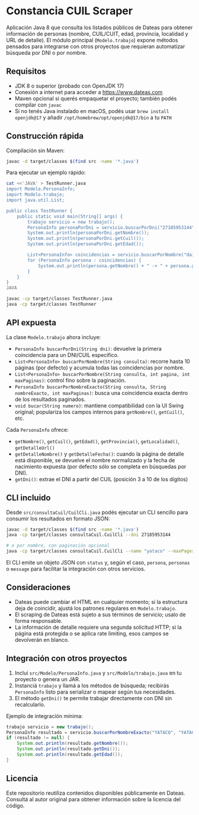 # Constancia CUIL Scraper

Aplicación Java 8 que consulta los listados públicos de Dateas para obtener información de personas (nombre, CUIL/CUIT, edad, provincia, localidad y URL de detalle). El módulo principal (`Modelo.trabajo`) expone métodos pensados para integrarse con otros proyectos que requieran automatizar búsqueda por DNI o por nombre.

## Requisitos

- JDK 8 o superior (probado con OpenJDK 17)
- Conexión a internet para acceder a https://www.dateas.com
- Maven opcional si querés empaquetar el proyecto; también podés compilar con `javac`
- Si no tenés Java instalado en macOS, podés usar `brew install openjdk@17` y añadir `/opt/homebrew/opt/openjdk@17/bin` a tu `PATH`

## Construcción rápida

Compilación sin Maven:

```bash
javac -d target/classes $(find src -name '*.java')
```

Para ejecutar un ejemplo rápido:

```bash
cat <<'JAVA' > TestRunner.java
import Modelo.PersonaInfo;
import Modelo.trabajo;
import java.util.List;

public class TestRunner {
    public static void main(String[] args) {
        trabajo servicio = new trabajo();
        PersonaInfo personaPorDni = servicio.buscarPorDni("27185953144");
        System.out.println(personaPorDni.getNombre());
        System.out.println(personaPorDni.getCuil());
        System.out.println(personaPorDni.getEdad());

        List<PersonaInfo> coincidencias = servicio.buscarPorNombre("daiana yataco", 0, 1);
        for (PersonaInfo persona : coincidencias) {
            System.out.println(persona.getNombre() + " -> " + persona.getDni());
        }
    }
}
JAVA

javac -cp target/classes TestRunner.java
java -cp target/classes TestRunner
```

## API expuesta

La clase `Modelo.trabajo` ahora incluye:

- `PersonaInfo buscarPorDni(String dni)`: devuelve la primera coincidencia para un DNI/CUIL específico.
- `List<PersonaInfo> buscarPorNombre(String consulta)`: recorre hasta 10 páginas (por defecto) y acumula todas las coincidencias por nombre.
- `List<PersonaInfo> buscarPorNombre(String consulta, int pagina, int maxPaginas)`: control fino sobre la paginación.
- `PersonaInfo buscarPorNombreExacto(String consulta, String nombreExacto, int maxPaginas)`: busca una coincidencia exacta dentro de los resultados paginados.
- `void bucar(String numero)`: mantiene compatibilidad con la UI Swing original; populariza los campos internos para `getNombre()`, `getCuil()`, etc.

Cada `PersonaInfo` ofrece:

- `getNombre()`, `getCuil()`, `getEdad()`, `getProvincia()`, `getLocalidad()`, `getDetalleUrl()`
- `getDetalleNombre()` y `getDetalleFecha()`: cuando la página de detalle está disponible, se devuelve el nombre normalizado y la fecha de nacimiento expuesta (por defecto sólo se completa en búsquedas por DNI).
- `getDni()`: extrae el DNI a partir del CUIL (posición 3 a 10 de los dígitos)

## CLI incluido

Desde `src/consultaCuil/CuilCli.java` podés ejecutar un CLI sencillo para consumir los resultados en formato JSON:

```bash
javac -d target/classes $(find src -name '*.java')
java -cp target/classes consultaCuil.CuilCli --dni 27185953144

# o por nombre, con paginación opcional
java -cp target/classes consultaCuil.CuilCli --name "yataco" --maxPages 3
```

El CLI emite un objeto JSON con `status` y, según el caso, `persona`, `personas` o `message` para facilitar la integración con otros servicios.

## Consideraciones

- Dateas puede cambiar el HTML en cualquier momento; si la estructura deja de coincidir, ajustá los patrones regulares en `Modelo.trabajo`.
- El scraping de Dateas está sujeto a sus términos de servicio; usalo de forma responsable.
- La información de detalle requiere una segunda solicitud HTTP; si la página está protegida o se aplica rate limiting, esos campos se devolverán en blanco.

## Integración con otros proyectos

1. Incluí `src/Modelo/PersonaInfo.java` y `src/Modelo/trabajo.java` en tu proyecto o genera un JAR.
2. Instanciá `trabajo` y llamá a los métodos de búsqueda; recibirás `PersonaInfo` listo para serializar o mapear según tus necesidades.
3. El método `getDni()` te permite trabajar directamente con DNI sin recalcularlo.

Ejemplo de integración mínima:

```java
trabajo servicio = new trabajo();
PersonaInfo resultado = servicio.buscarPorNombreExacto("YATACO", "YATACO SARAVIA DIANA CIELO", 6);
if (resultado != null) {
    System.out.println(resultado.getNombre());
    System.out.println(resultado.getDni());
    System.out.println(resultado.getEdad());
}
```

## Licencia

Este repositorio reutiliza contenidos disponibles públicamente en Dateas. Consultá al autor original para obtener información sobre la licencia del código.
